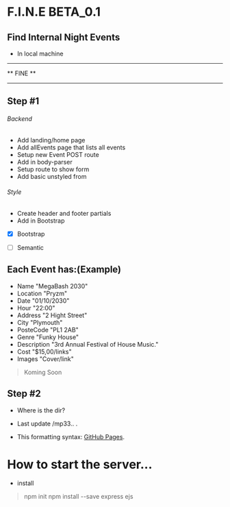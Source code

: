 # F.I.N.E BETA_0.1

## Find Internal Night Events 

* In local machine

********************************
**          FINE              **
********************************

## Step #1
###### Backend
- Add landing/home page
- Add allEvents page that lists all events
- Setup new Event POST route
- Add in body-parser
- Setup route to show form
- Add basic unstyled from

###### Style
* Create header and footer partials
* Add in Bootstrap

- [x] Bootstrap
- [ ] Semantic


## Each Event has:(Example)
* Name          "MegaBash 2030"
* Location      "Pryzm"
* Date          "01/10/2030"
* Hour          "22:00"
* Address       "2 Hight Street"
* City          "Plymouth"
* PosteCode     "PL1 2AB"
* Genre         "Funky House"
* Description   "3rd Annual Festival of House Music."
* Cost          "$15,00/links"
* Images        "Cover/link" 

> Koming Soon

## Step #2
* Where is  the dir?

* Last update /mp33.. .
- This formatting syntax: [GitHub Pages](https://help.github.com/en/articles/basic-writing-and-formatting-syntax).
 

# How to start the server...
- install
> npm init
> npm install --save express ejs 
